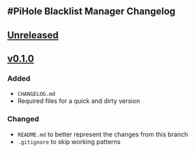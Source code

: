 
#PiHole Blacklist Manager Changelog
-----------------------------------

## [Unreleased]

## [v0.1.0]
### Added
  - `CHANGELOG.md`
  - Required files for a quick and dirty version
### Changed
  - `README.md` to better represent the changes from this branch
  - `.gitignore` to skip working patterns


[Unreleased]: https://github.com/aratrohcaz/pihole-blocklist-manager/compare/master...develop
[v0.1.0]: https://github.com/aratrohcaz/pihole-blocklist-manager/compare/v0.1.0...develop
